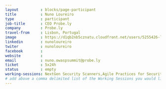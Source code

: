 ```yaml
---
layout          : blocks/page-participant
title           : Nuno Loureiro
type            : participant
job-title       : CEO Probe.ly
company         : Probe.ly
travel-from     : Lisbon, Portugal
image           : https://d1qb2nb5cznatu.cloudfront.net/users/5255426-large?1484909238
linkedin        : nunoloureiro
twiter          : nunoloureiro
facebook        :
website         :
email           : nuno.owaspsummit@probe.ly
ticket          : 5x24h
status          : empty
working-sessions: NextGen Security Scanners,Agile Practices for Security Teams,Using ML and AI to detect Attacks,Securing GitHub Integrations,Integrating Security Tools in the SDL,Securing the CI Pipeline,Growing the AppSec Industry,Cyber Insurance,A10 - Underprotected APIs,A7 - Insufficient Attack Protection,Implications of Owasp Top 10 2017,ZAP,Teaching Attacker perspective to Developers,AppSec Review and Pentest Playbook,GDPR and DPO AppSec implications,Data behind Owasp Top 10 2017,Top 10 Selection Criteria,What Should be Added to the Top 10,Crowdsourcing Security Knowledge,CISO Round table,Application Security Guide for CISO,AppSec for CISOs,SAMM Metrics for Enterprise
# add above a comma delimited list of the Working Sessions you would like to attend (use the session's title)
---
```


<!-- put more details about participant here -->
